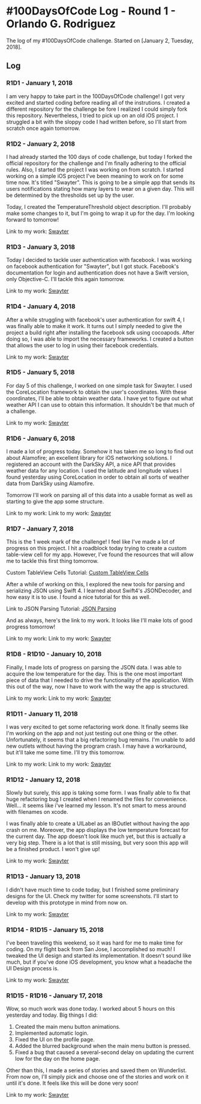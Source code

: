 # #100DaysOfCode Log - Round 1 - Orlando G. Rodriguez

The log of my #100DaysOfCode challenge. Started on [January 2, Tuesday, 2018].

## Log

### R1D1 - January 1, 2018
I am very happy to take part in the 100DaysOfCode challenge! I got very excited and started coding before reading all of the instrutions. I created a different repository for the challenge be fore I realized I could simply fork this repository. Nevertheless, I tried to pick up on an old iOS project. I struggled a bit with the sloppy code I had written before, so I'll start from scratch once again tomorrow.

### R1D2 - January 2, 2018
I had already started the 100 days of code challenge, but today I forked the official repository for the challenge and I'm finally adhering to the official rules. Also, I started the project I was working on from scratch. I started working on a simple iOS project I've been meaning to work on for some time now. It's titled "Swayter". This is going to be a simple app that sends its users notifications stating how many layers to wear on a given day. This will be determined by the thresholds set up by the user.

Today, I created the TemperatureThreshold object description. I'll probably make some changes to it, but I'm going to wrap it up for the day. I'm looking forward to tomorrow!

Link to my work: [Swayter](https://github.com/orlandogrodriguez/100-days-of-code/tree/master/iOS/Swayter)

### R1D3 - January 3, 2018
Today I decided to tackle user authentication with facebook. I was working on facebook authentication for "Swayter", but I got stuck. Facebook's documentation for login and authentication does not have a Swift version, only Objective-C. I'll tackle this again tomorrow.

Link to my work: [Swayter](https://github.com/orlandogrodriguez/100-days-of-code/tree/master/iOS/Swayter)

### R1D4 - January 4, 2018
After a while struggling with facebook's user authentication for swift 4, I was finally able to make it work. It turns out I simply needed to give the project a build right after installing the facebook sdk using cocoapods. After doing so, I was able to import the necessary frameworks. I created a button that allows the user to log in using their facebook credentials.

Link to my work: [Swayter](https://github.com/orlandogrodriguez/100-days-of-code/tree/master/iOS/Swayter)

### R1D5 - January 5, 2018
For day 5 of this challenge, I worked on one simple task for Swayter. I used the CoreLocation framework to obtain the user's coordinates. With these coordinates, I'll be able to obtain weather data. I have yet to figure out what weather API I can use to obtain this information. It shouldn't be that much of a challenge.

Link to my work: [Swayter](https://github.com/orlandogrodriguez/100-days-of-code/tree/master/iOS/Swayter)

### R1D6 - January 6, 2018
I made a lot of progress today. Somehow it has taken me so long to find out about Alamofire; an excellent library for iOS networking solutions. I registered an account with the DarkSky API, a nice API that provides weather data for any location. I used the latitude and longitude values I found yesterday using CoreLocation in order to obtain all sorts of weather data from DarkSky using Alamofire.

Tomorrow I'll work on parsing all of this data into a usable format as well as starting to give the app some structure.

Link to my work: Link to my work: [Swayter](https://github.com/orlandogrodriguez/100-days-of-code/tree/master/iOS/Swayter)

### R1D7 - January 7, 2018
This is the 1 week mark of the challenge! I feel like I've made a lot of progress on this project. I hit a roadblock today trying to create a custom table-view cell for my app. However, I've found the resources that will allow me to tackle this first thing tomorrow.

Custom TableView Cells Tutorial: [Custom TableView Cells](https://www.youtube.com/watch?v=zAWO9rldyUE)

After a while of working on this, I explored the new tools for parsing and serializing JSON using Swift 4. I learned about Swift4's JSONDecoder, and how easy it is to use. I found a nice tutorial for this as well.

Link to JSON Parsing Tutorial: [JSON Parsing](https://www.youtube.com/watch?v=YY3bTxgxWss)

And as always, here's the link to my work. It looks like I'll make lots of good progress tomorrow!

Link to my work: Link to my work: [Swayter](https://github.com/orlandogrodriguez/100-days-of-code/tree/master/iOS/Swayter)

### R1D8 - R1D10 - January 10, 2018
Finally, I made lots of progress on parsing the JSON data. I was able to acquire the low temperature for the day. This is the one most important piece of data that I needed to drive the functionality of the application. With this out of the way, now I have to work with the way the app is structured.

Link to my work: Link to my work: [Swayter](https://github.com/orlandogrodriguez/100-days-of-code/tree/master/iOS/Swayter)

### R1D11 - January 11, 2018
I was very excited to get some refactoring work done. It finally seems like I'm working on the app and not just testing out one thing or the other. Unfortunately, it seems that a big refactoring bug remains. I'm unable to add new outlets without having the program crash. I may have a workaround, but it'll take me some time. I'll try this tomorrow.

Link to my work: Link to my work: [Swayter](https://github.com/orlandogrodriguez/100-days-of-code/tree/master/iOS/Swayter)

### R1D12 - January 12, 2018
Slowly but surely, this app is taking some form. I was finally able to fix that huge refactoring bug I created when I renamed the files for convenience. Well... it seems like i've learned my lesson. It's not smart to mess around with filenames on xcode.

I was finally able to create a UILabel as an IBOutlet without having the app crash on me. Moreover, the app displays the low temperature forecast for the current day. The app doesn't look like much yet, but this is actually a very big step. There is a lot that is still missing, but very soon this app will be a finished product. I won't give up!

Link to my work: [Swayter](https://github.com/orlandogrodriguez/100-days-of-code/tree/master/iOS/Swayter)

### R1D13 - January 13, 2018
I didn't have much time to code today, but I finished some preliminary designs for the UI. Check my twitter for some screenshots. I'll start to develop with this prototype in mind from now on.

Link to my work: [Swayter](https://github.com/orlandogrodriguez/100-days-of-code/tree/master/iOS/Swayter)

### R1D14 - R1D15 - January 15, 2018
I've been traveling this weekend, so it was hard for me to make time for coding. On my flight back from San Jose, I accomplished so much! I tweaked the UI design and started its implementation. It doesn't sound like much, but if you've done iOS development, you know what a headache the UI Design process is.

Link to my work: [Swayter](https://github.com/orlandogrodriguez/100-days-of-code/tree/master/iOS/Swayter)

### R1D15 - R1D16 - January 17, 2018
Wow, so much work was done today. I worked about 5 hours on this yesterday and today. Big things I did:
1. Created the main menu button animations.
2. Implemented automatic login.
3. Fixed the UI on the profile page.
4. Added the blurred background when the main menu button is pressed.
5. Fixed a bug that caused a several-second delay on updating the current low for the day on the home page.

Other than this, I made a series of stories and saved them on Wunderlist. From now on, I'll simply pick and choose one of the stories and work on it until it's done. It feels like this will be done very soon!

Link to my work: [Swayter](https://github.com/orlandogrodriguez/100-days-of-code/tree/master/iOS/Swayter)
